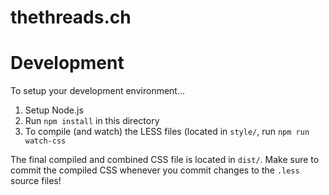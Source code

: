 thethreads.ch
=============

# Development

To setup your development environment...

1. Setup Node.js
2. Run `npm install` in this directory
3. To compile (and watch) the LESS files (located in `style/`, run `npm run watch-css`

The final compiled and combined CSS file is located in `dist/`.
Make sure to commit the compiled CSS whenever you commit changes to the `.less` source files!

